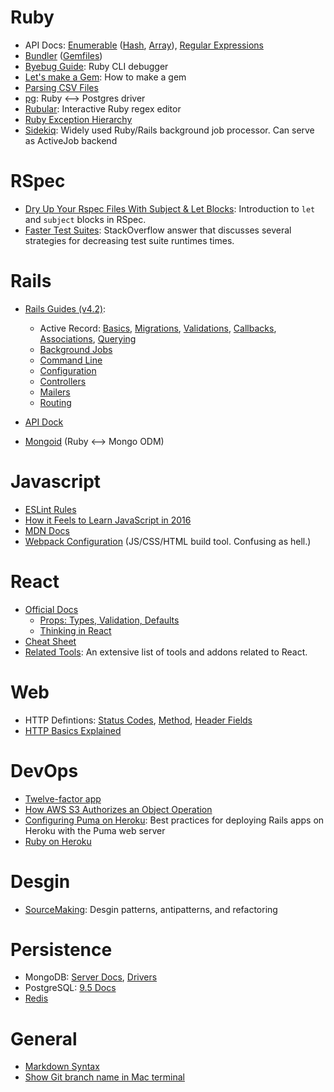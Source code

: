 # Ruby

- API Docs: [Enumerable](https://ruby-doc.org/core-2.3.0/Enumerable.html) ([Hash](https://ruby-doc.org/core-2.3.0/Hash.html), [Array](https://ruby-doc.org/core-2.3.0/Array.html)), [Regular Expressions](https://ruby-doc.org/core-2.3.0/Regexp.html)
- [Bundler](http://bundler.io/) ([Gemfiles](http://bundler.io/v1.5/gemfile.html))
- [Byebug Guide](https://github.com/deivid-rodriguez/byebug/blob/master/GUIDE.md): Ruby CLI debugger
- [Let's make a Gem](http://rakeroutes.com/blog/lets-write-a-gem-part-one/): How to make a gem
- [Parsing CSV Files](http://technicalpickles.com/posts/parsing-csv-with-ruby/)
- [pg](https://bitbucket.org/ged/ruby-pg/wiki/Home): Ruby <--> Postgres driver
- [Rubular](http://rubular.com/): Interactive Ruby regex editor
- [Ruby Exception Hierarchy](http://rubylearning.com/satishtalim/ruby_exceptions.html)
- [Sidekiq](https://github.com/mperham/sidekiq/wiki): Widely used Ruby/Rails background job processor. Can serve as ActiveJob backend

# RSpec

- [Dry Up Your Rspec Files With Subject & Let Blocks](http://benscheirman.com/2011/05/dry-up-your-rspec-files-with-subject-let-blocks/): Introduction to `let` and `subject` blocks in RSpec.
- [Faster Test Suites](http://stackoverflow.com/a/5085842): StackOverflow answer that discusses several strategies for decreasing test suite runtimes times.

# Rails

- [Rails Guides (v4.2)](http://guides.rubyonrails.org/v4.2/): 
  - Active Record: [Basics](http://guides.rubyonrails.org/v4.2/active_record_basics.html), [Migrations](http://guides.rubyonrails.org/v4.2/active_record_migrations.html), [Validations](http://guides.rubyonrails.org/v4.2/active_record_validations.html), [Callbacks](http://guides.rubyonrails.org/v4.2/active_record_callbacks.html), [Associations](http://guides.rubyonrails.org/v4.2/association_basics.html), [Querying](http://guides.rubyonrails.org/v4.2/active_record_querying.html)
  - [Background Jobs](http://guides.rubyonrails.org/v4.2/active_job_basics.html)
  - [Command Line](http://guides.rubyonrails.org/v4.2/command_line.html)
  - [Configuration](http://guides.rubyonrails.org/v4.2/configuring.html)
  - [Controllers](http://guides.rubyonrails.org/v4.2/action_controller_overview.html)
  - [Mailers](http://guides.rubyonrails.org/v4.2/action_mailer_basics.html)
  - [Routing](http://guides.rubyonrails.org/v4.2/routing.html)

- [API Dock](http://apidock.com/rails/browse)
- [Mongoid](https://docs.mongodb.com/ruby-driver/master/mongoid-tutorials-6.0/) (Ruby <--> Mongo ODM)

# Javascript

- [ESLint Rules](http://eslint.org/docs/rules/)
- [How it Feels to Learn JavaScript in 2016](https://hackernoon.com/how-it-feels-to-learn-javascript-in-2016-d3a717dd577f#.h935mmftb)
- [MDN Docs](https://developer.mozilla.org/en-US/docs/Web/JavaScript)
- [Webpack Configuration](https://webpack.github.io/docs/configuration.html) (JS/CSS/HTML build tool. Confusing as hell.)

# React

- [Official Docs](https://facebook.github.io/react/docs/getting-started.html)
  - [Props: Types, Validation, Defaults](https://facebook.github.io/react/docs/reusable-components.html)
  - [Thinking in React](https://facebook.github.io/react/docs/thinking-in-react.html)
- [Cheat Sheet](http://ricostacruz.com/cheatsheets/react.html)
- [Related Tools](https://github.com/facebook/react/wiki/Complementary-Tools): An extensive list of tools and addons related to React.

# Web

- HTTP Defintions: [Status Codes](https://www.w3.org/Protocols/rfc2616/rfc2616-sec10.html), [Method](https://www.w3.org/Protocols/rfc2616/rfc2616-sec9.html#sec9), [Header Fields](https://www.w3.org/Protocols/rfc2616/rfc2616-sec14.html#sec14)
- [HTTP Basics Explained](https://www3.ntu.edu.sg/home/ehchua/programming/webprogramming/HTTP_Basics.html)

# DevOps

- [Twelve-factor app](https://12factor.net/)
- [How AWS S3 Authorizes an Object Operation](http://docs.aws.amazon.com/AmazonS3/latest/dev/access-control-auth-workflow-object-operation.html)
- [Configuring Puma on Heroku](https://devcenter.heroku.com/articles/deploying-rails-applications-with-the-puma-web-server): Best practices for deploying Rails apps on Heroku with the Puma web server
- [Ruby on Heroku](https://devcenter.heroku.com/categories/ruby)

# Desgin

- [SourceMaking](https://sourcemaking.com/): Desgin patterns, antipatterns, and refactoring

# Persistence

- MongoDB: [Server Docs](https://docs.mongodb.com/manual/), [Drivers](https://docs.mongodb.com/ecosystem/drivers/)
- PostgreSQL: [9.5 Docs](https://www.postgresql.org/docs/9.5/static/index.html)
- [Redis](http://redis.io/)

# General

- [Markdown Syntax](https://daringfireball.net/projects/markdown/syntax)
- [Show Git branch name in Mac terminal](http://martinfitzpatrick.name/article/add-git-branch-name-to-terminal-prompt-mac/)